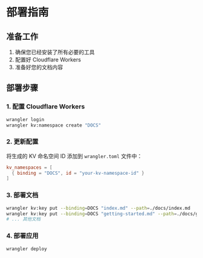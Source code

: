 # 部署指南

## 准备工作

1. 确保您已经安装了所有必要的工具
2. 配置好 Cloudflare Workers
3. 准备好您的文档内容

## 部署步骤

### 1. 配置 Cloudflare Workers

```bash
wrangler login
wrangler kv:namespace create "DOCS"
```

### 2. 更新配置

将生成的 KV 命名空间 ID 添加到 `wrangler.toml` 文件中：

```toml
kv_namespaces = [
  { binding = "DOCS", id = "your-kv-namespace-id" }
]
```

### 3. 部署文档

```bash
wrangler kv:key put --binding=DOCS "index.md" --path=./docs/index.md
wrangler kv:key put --binding=DOCS "getting-started.md" --path=./docs/getting-started.md
# ... 其他文档
```

### 4. 部署应用

```bash
wrangler deploy
``` 